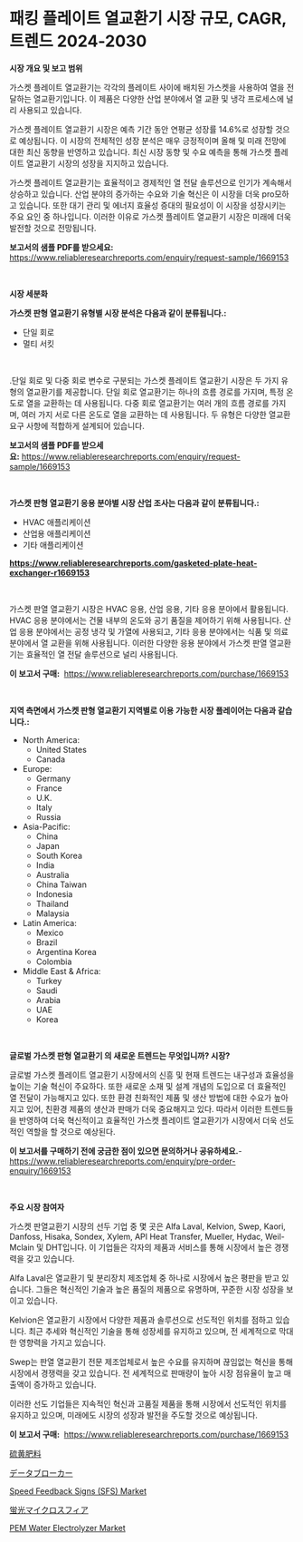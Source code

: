 <p><h1>패킹 플레이트 열교환기 시장 규모, CAGR, 트렌드 2024-2030</h1></p><p><strong>시장 개요 및 보고 범위</strong></p>
<p><p>가스켓 플레이트 열교환기는 각각의 플레이트 사이에 배치된 가스켓을 사용하여 열을 전달하는 열교환기입니다. 이 제품은 다양한 산업 분야에서 열 교환 및 냉각 프로세스에 널리 사용되고 있습니다.</p><p>가스켓 플레이트 열교환기 시장은 예측 기간 동안 연평균 성장률 14.6%로 성장할 것으로 예상됩니다. 이 시장의 전체적인 성장 분석은 매우 긍정적이며 올해 및 미래 전망에 대한 최신 동향을 반영하고 있습니다. 최신 시장 동향 및 수요 예측을 통해 가스켓 플레이트 열교환기 시장의 성장을 지지하고 있습니다.</p><p>가스켓 플레이트 열교환기는 효율적이고 경제적인 열 전달 솔루션으로 인기가 계속해서 상승하고 있습니다. 산업 분야의 증가하는 수요와 기술 혁신은 이 시장을 더욱 pro모하고 있습니다. 또한 대기 관리 및 에너지 효율성 증대의 필요성이 이 시장을 성장시키는 주요 요인 중 하나입니다. 이러한 이유로 가스켓 플레이트 열교환기 시장은 미래에 더욱 발전할 것으로 전망됩니다.</p></p>
<p><strong>보고서의 샘플 PDF를 받으세요:</strong> <a href="https://www.reliableresearchreports.com/enquiry/request-sample/1669153">https://www.reliableresearchreports.com/enquiry/request-sample/1669153</a></p>
<p>&nbsp;</p>
<p><strong>시장 세분화</strong></p>
<p><strong>가스켓 판형 열교환기 유형별 시장 분석은 다음과 같이 분류됩니다.:</strong></p>
<p><ul><li>단일 회로</li><li>멀티 서킷</li></ul></p>
<p>&nbsp;</p>
<p><p>.단일 회로 및 다중 회로 변수로 구분되는 가스켓 플레이트 열교환기 시장은 두 가지 유형의 열교환기를 제공합니다. 단일 회로 열교환기는 하나의 흐름 경로를 가지며, 특정 온도로 열을 교환하는 데 사용됩니다. 다중 회로 열교환기는 여러 개의 흐름 경로를 가지며, 여러 가지 서로 다른 온도로 열을 교환하는 데 사용됩니다. 두 유형은 다양한 열교환 요구 사항에 적합하게 설계되어 있습니다.</p></p>
<p><strong>보고서의 샘플 PDF를 받으세요:</strong>&nbsp;<a href="https://www.reliableresearchreports.com/enquiry/request-sample/1669153">https://www.reliableresearchreports.com/enquiry/request-sample/1669153</a></p>
<p>&nbsp;</p>
<p><strong> 가스켓 판형 열교환기 응용 분야별 시장 산업 조사는 다음과 같이 분류됩니다.:</strong></p>
<p><ul><li>HVAC 애플리케이션</li><li>산업용 애플리케이션</li><li>기타 애플리케이션</li></ul></p>
<p><strong><a href="https://www.reliableresearchreports.com/gasketed-plate-heat-exchanger-r1669153">https://www.reliableresearchreports.com/gasketed-plate-heat-exchanger-r1669153</a></strong></p>
<p>&nbsp;</p>
<p><p>가스켓 판열 열교환기 시장은 HVAC 응용, 산업 응용, 기타 응용 분야에서 활용됩니다. HVAC 응용 분야에서는 건물 내부의 온도와 공기 품질을 제어하기 위해 사용됩니다. 산업 응용 분야에서는 공정 냉각 및 가열에 사용되고, 기타 응용 분야에서는 식품 및 의료 분야에서 열 교환을 위해 사용됩니다. 이러한 다양한 응용 분야에서 가스켓 판열 열교환기는 효율적인 열 전달 솔루션으로 널리 사용됩니다.</p></p>
<p><strong>이 보고서 구매:</strong>&nbsp; <a href="https://www.reliableresearchreports.com/purchase/1669153">https://www.reliableresearchreports.com/purchase/1669153</a></p>
<p>&nbsp;</p>
<p><strong>지역 측면에서 가스켓 판형 열교환기 지역별로 이용 가능한 시장 플레이어는 다음과 같습니다.:</strong></p>
<p><ul>
    <li>
        North America:
        <ul>
            <li>United States</li>
            <li>Canada</li>
        </ul>
    </li>
    <li>
        Europe:
        <ul>
            <li>Germany</li>
            <li>France</li>
            <li>U.K.</li>
            <li>Italy</li>
            <li>Russia</li>
        </ul>
    </li>
    <li>
        Asia-Pacific:
        <ul>
            <li>China</li>
            <li>Japan</li>
            <li>South Korea</li>
            <li>India</li>
            <li>Australia</li>
            <li>China Taiwan</li>
            <li>Indonesia</li>
            <li>Thailand</li>
            <li>Malaysia</li>
        </ul>
    </li>
    <li>
        Latin America:
        <ul>
            <li>Mexico</li>
            <li>Brazil</li>
            <li>Argentina Korea</li>
            <li>Colombia</li>
        </ul>
    </li>
    <li>
        Middle East & Africa:
        <ul>
            <li>Turkey</li>
            <li>Saudi</li>
            <li>Arabia</li>
            <li>UAE</li>
            <li>Korea</li>
        </ul>
    </li>
    </ul></p>
<p>&nbsp;</p>
<p><strong>글로벌 가스켓 판형 열교환기 의 새로운 트렌드는 무엇입니까? 시장?</strong></p>
<p><p>글로벌 가스켓 플레이트 열교환기 시장에서의 신흥 및 현재 트렌드는 내구성과 효율성을 높이는 기술 혁신이 주요하다. 또한 새로운 소재 및 설계 개념의 도입으로 더 효율적인 열 전달이 가능해지고 있다. 또한 환경 친화적인 제품 및 생산 방법에 대한 수요가 높아지고 있어, 친환경 제품의 생산과 판매가 더욱 중요해지고 있다. 따라서 이러한 트렌드들을 반영하여 더욱 혁신적이고 효율적인 가스켓 플레이트 열교환기가 시장에서 더욱 선도적인 역할을 할 것으로 예상된다.</p></p>
<p><strong>이 보고서를 구매하기 전에 궁금한 점이 있으면 문의하거나 공유하세요.</strong>- <a href="https://www.reliableresearchreports.com/enquiry/pre-order-enquiry/1669153">https://www.reliableresearchreports.com/enquiry/pre-order-enquiry/1669153</a></p>
<p>&nbsp;</p>
<p><strong>주요 시장 참여자</strong></p>
<p><p>가스켓 판열교환기 시장의 선두 기업 중 몇 곳은 Alfa Laval, Kelvion, Swep, Kaori, Danfoss, Hisaka, Sondex, Xylem, API Heat Transfer, Mueller, Hydac, Weil-Mclain 및 DHT입니다. 이 기업들은 각자의 제품과 서비스를 통해 시장에서 높은 경쟁력을 갖고 있습니다.</p><p>Alfa Laval은 열교환기 및 분리장치 제조업체 중 하나로 시장에서 높은 평판을 받고 있습니다. 그들은 혁신적인 기술과 높은 품질의 제품으로 유명하며, 꾸준한 시장 성장을 보이고 있습니다.</p><p>Kelvion은 열교환기 시장에서 다양한 제품과 솔루션으로 선도적인 위치를 점하고 있습니다. 최근 추세와 혁신적인 기술을 통해 성장세를 유지하고 있으며, 전 세계적으로 막대한 영향력을 가지고 있습니다.</p><p>Swep는 판열 열교환기 전문 제조업체로서 높은 수요를 유지하며 끊임없는 혁신을 통해 시장에서 경쟁력을 갖고 있습니다. 전 세계적으로 판매량이 높아 시장 점유율이 높고 매출액이 증가하고 있습니다.</p><p>이러한 선도 기업들은 지속적인 혁신과 고품질 제품을 통해 시장에서 선도적인 위치를 유지하고 있으며, 미래에도 시장의 성장과 발전을 주도할 것으로 예상됩니다.</p></p>
<p><strong>이 보고서 구매:</strong>&nbsp;&nbsp;<a href="https://www.reliableresearchreports.com/purchase/1669153">https://www.reliableresearchreports.com/purchase/1669153</a></p>
<p><p><a href="https://medium.com/@reyeshowell655/%E7%A1%AB%E9%BB%84%E8%82%A5%E6%96%99%E5%B8%82%E5%A0%B4%E3%81%AE%E3%83%88%E3%83%AC%E3%83%B3%E3%83%89%E3%81%A8%E5%B8%82%E5%A0%B4%E5%88%86%E6%9E%90%E3%81%AF-2024%E5%B9%B4%E3%81%8B%E3%82%892031%E5%B9%B4%E3%81%BE%E3%81%A7%E3%81%AE%E4%BA%88%E6%B8%AC%E3%81%8C%E3%81%95%E3%82%8C%E3%81%A6%E3%81%84%E3%81%BE%E3%81%99-f4e6008870b7">硫黄肥料</a></p><p><a href="https://medium.com/@bonniehoppe1/%E3%83%87%E3%83%BC%E3%82%BF%E3%83%96%E3%83%AD%E3%83%BC%E3%82%AB%E3%83%BC%E5%B8%82%E5%A0%B4%E8%A6%8F%E6%A8%A1-%E5%B8%82%E5%A0%B4%E5%B1%95%E6%9C%9B%E3%81%A8%E5%B8%82%E5%A0%B4%E4%BA%88%E6%B8%AC-2024%E5%B9%B4%E3%81%8B%E3%82%892031%E5%B9%B4-d012a0f8dc9e">データブローカー</a></p><p><a href="https://issuu.com/reportprime-2/docs/speed-feedback-signs-sfs-market-size-2030.pptx">Speed Feedback Signs (SFS) Market</a></p><p><a href="https://github.com/zjkmgcs938405/Market-Research-Report-List-1/blob/main/635220717811.md">蛍光マイクロスフィア</a></p><p><a href="https://unruly-ladybug-44b.notion.site/PEM-Water-Electrolyzer-Market-Insights-Market-Players-and-Forecast-Till-2031-d20328c5a207454eae40b4c16ac8f7d8">PEM Water Electrolyzer Market</a></p></p>